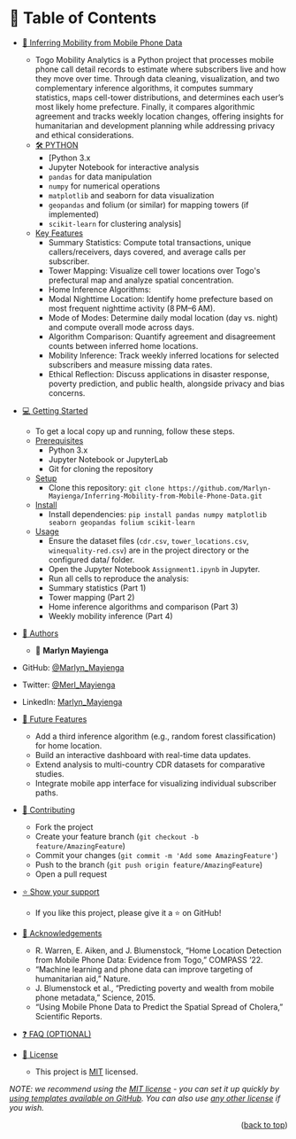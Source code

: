 <a name="readme-top"></a>

<!--
!!! IMPORTANT !!!
This README is an example of how you could professionally present your codebase. 
Writing documentation is a crucial part of your work as a professional software developer and cannot be ignored. 

You should modify this file to match your project and remove sections that don't apply.

REQUIRED SECTIONS:
- Table of Contents
- About the Project
  - Built With
  - Live Demo
- Getting Started
- Authors
- Future Features
- Contributing
- Show your support
- Acknowledgements
- License

OPTIONAL SECTIONS:
- FAQ

After you're finished please remove all the comments and instructions!

For more information on the importance of a professional README for your repositories: https://github.com/microverseinc/curriculum-transversal-skills/blob/main/documentation/articles/readme_best_practices.md
-->

<div align="center">

</div>

<!-- TABLE OF CONTENTS -->

# 📗 Table of Contents

- [📖 Inferring Mobility from Mobile Phone Data](#about-project)
    - Togo Mobility Analytics is a Python project that processes mobile phone call detail records to estimate where subscribers live and how they move over time. Through data cleaning, visualization, and two complementary inference algorithms, it computes summary statistics, maps cell-tower distributions, and determines each user’s most likely home prefecture. Finally, it compares algorithmic agreement and tracks weekly location changes, offering insights for humanitarian and development planning while addressing privacy and ethical considerations.
  - [🛠 PYTHON](#built-with)
    - [Python 3.x
    - Jupyter Notebook for interactive analysis
    - `pandas` for data manipulation
    - `numpy` for numerical operations
    - `matplotlib` and seaborn for data visualization
    - `geopandas` and folium (or similar) for mapping towers (if implemented)
    - `scikit-learn` for clustering analysis]
  - [Key Features](#key-features)
     - Summary Statistics: Compute total transactions, unique callers/receivers, days covered, and average calls per subscriber.
     - Tower Mapping: Visualize cell tower locations over Togo's prefectural map and analyze spatial concentration.
     - Home Inference Algorithms:
     - Modal Nighttime Location: Identify home prefecture based on most frequent nighttime activity (8 PM–6 AM).
     - Mode of Modes: Determine daily modal location (day vs. night) and compute overall mode across days.
     - Algorithm Comparison: Quantify agreement and disagreement counts between inferred home locations.
     - Mobility Inference: Track weekly inferred locations for selected subscribers and measure missing data rates.
     - Ethical Reflection: Discuss applications in disaster response, poverty prediction, and public health, alongside privacy and bias concerns.
- [💻 Getting Started](#getting-started)
    - To get a local copy up and running, follow these steps.
  - [Prerequisites](#prerequisites)
    - Python 3.x
    - Jupyter Notebook or JupyterLab
    - Git for cloning the repository
  - [Setup](#setup)
     - Clone this repository: `git clone https://github.com/Marlyn-Mayienga/Inferring-Mobility-from-Mobile-Phone-Data.git`
  - [Install](#install)
     - Install dependencies: `pip install pandas numpy matplotlib seaborn geopandas folium scikit-learn`
  - [Usage](#usage)
     - Ensure the dataset files (`cdr.csv`, `tower_locations.csv`, `winequality-red.csv`) are in the project directory or the configured data/ folder.
     - Open the Jupyter Notebook `Assignment1.ipynb` in Jupyter.
     - Run all cells to reproduce the analysis:
     - Summary statistics (Part 1)
     - Tower mapping (Part 2)
     - Home inference algorithms and comparison (Part 3)
     - Weekly mobility inference (Part 4)
- [👥 Authors](#authors)
   - 👤 **Marlyn Mayienga**

- GitHub: [@Marlyn_Mayienga](https://github.com/Marlyn_Mayienga)
- Twitter: [@Merl_Mayienga](https://twitter.com/M_ayienga)
- LinkedIn: [Marlyn_Mayienga](https://linkedin.com/in/Marlyn_Mayienga)
- [🔭 Future Features](#future-features)
    - Add a third inference algorithm (e.g., random forest classification) for home location.
    - Build an interactive dashboard with real-time data updates.
    - Extend analysis to multi-country CDR datasets for comparative studies.
    - Integrate mobile app interface for visualizing individual subscriber paths.

- [🤝 Contributing](#contributing)
    - Fork the project
    - Create your feature branch (`git checkout -b feature/AmazingFeature`)
    - Commit your changes (`git commit -m 'Add some AmazingFeature'`)
    - Push to the branch (`git push origin feature/AmazingFeature`)
    - Open a pull request
- [⭐️ Show your support](#support)
   - If you like this project, please give it a ⭐️ on GitHub!
- [🙏 Acknowledgements](#acknowledgements)
   - R. Warren, E. Aiken, and J. Blumenstock, “Home Location Detection from Mobile Phone Data: Evidence from Togo,” COMPASS ’22.
   - “Machine learning and phone data can improve targeting of humanitarian aid,” Nature.
   - J. Blumenstock et al., “Predicting poverty and wealth from mobile phone metadata,” Science, 2015.
   - “Using Mobile Phone Data to Predict the Spatial Spread of Cholera,” Scientific Reports.
- [❓ FAQ (OPTIONAL)](#faq)
- [📝 License](#license)
   - This project is [MIT](./LICENSE) licensed.

_NOTE: we recommend using the [MIT license](https://choosealicense.com/licenses/mit/) - you can set it up quickly by [using templates available on GitHub](https://docs.github.com/en/communities/setting-up-your-project-for-healthy-contributions/adding-a-license-to-a-repository). You can also use [any other license](https://choosealicense.com/licenses/) if you wish._

<p align="right">(<a href="#readme-top">back to top</a>)</p>
